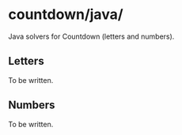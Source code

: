 # countdown/java/

Java solvers for Countdown (letters and numbers).


## Letters

To be written.


## Numbers

To be written.
